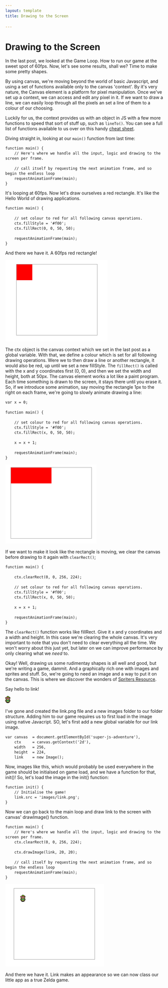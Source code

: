 ```yaml
---
layout: template
title: Drawing to the Screen

---
```


# Drawing to the Screen

In the last post, we looked at the Game Loop. How to run our game at the sweet spot of 60fps. Now, let's see some results, shall we? Time to make some pretty shapes.

By using canvas, we're moving beyond the world of basic Javascript, and using a set of functions available only to the canvas 'context'. By it's very nature, the Canvas element is a platform for pixel manipulation. Once we've set up a context, we can access and edit any pixel in it. If we want to draw a line, we can easily loop through all the pixels an set a line of them to a colour of our choosing.

Luckily for us, the context provides us with an object in JS with a few more functions to speed that sort of stuff up, such as `lineTo()`. You can see a full list of functions available to us over on this handy [cheat sheet](http://www.nihilogic.dk/labs/canvas_sheet/HTML5_Canvas_Cheat_Sheet.png).

Diving straight in, looking at our `main()` function from last time:

    function main() {
        // Here's where we handle all the input, logic and drawing to the screen per frame.

        // call itself by requesting the next animation frame, and so begin the endless loop
        requestAnimationFrame(main);
    }

It's looping at 60fps. Now let's draw ourselves a red rectangle. It's like the Hello World of drawing applications.

    function main() {
        
        // set colour to red for all following canvas operations.
        ctx.fillStyle = '#f00';
        ctx.fillRect(0, 0, 50, 50);

        requestAnimationFrame(main);
    }

And there we have it. A 60fps red rectangle!

![Red Rectangle](/img/articles/2-red-rectangle.png)

The ctx object is the canvas context which we set in the last post as a global variable. With that, we define a colour which is set for all following drawing operations. Were we to then draw a line or another rectangle, it would also be red, up until we set a new fillStyle. The `fillRect()` is called with the x and y coordinates first (0, 0), and then we set the width and height, both at 50px.
The canvas element works a lot like a paint program. Each time something is drawn to the screen, it stays there until you erase it. So, if we introduce some animation, say moving the rectangle 1px to the right on each frame, we're going to slowly animate drawing a line:

    var x = 0;

    function main() {
        
        // set colour to red for all following canvas operations.
        ctx.fillStyle = '#f00';
        ctx.fillRect(x, 0, 50, 50);

        x = x + 1;

        requestAnimationFrame(main);
    }

![Animated Rectangle](/img/articles/2-animated-rectangle.png)

If we want to make it look like the rectangle is moving, we clear the canvas before drawing to it again with `clearRect()`;

    function main() {

        ctx.clearRect(0, 0, 256, 224);
        
        // set colour to red for all following canvas operations.
        ctx.fillStyle = '#f00';
        ctx.fillRect(x, 0, 50, 50);

        x = x + 1;

        requestAnimationFrame(main);
    }

The `clearRect()` function works like fillRect. Give it x and y coordinates and a width and height. In this case we're clearing the whole canvas. It's very important to note that you don't need to clear everything all the time. We won't worry about this just yet, but later on we can improve performance by only clearing what we _need_ to.

Okay! Well, drawing us some rudimentay shapes is all well and good, but we're writing a game, dammit. And a graphically rich one with images and sprites and stuff. So, we're going to need an image and a way to put it on the canvas. This is where we discover the wonders of [Spriters Resource](http://www.spriters-resource.com/snes/zeldalinkpast).

Say hello to link!

![Red Rectangle](/img/articles/2-link.png)

I've gone and created the link.png file and a new images folder to our folder structure. Adding him to our game requires us to first load in the image using native Javacript. SO, let's first add a new global variable for our link image.

    var canvas  = document.getElementById('super-js-adventure'),
        ctx     = canvas.getContext('2d'),
        width   = 256,
        height  = 224,
        link    = new Image();


Now, images like this, which would probably be used everywhere in the game should be initialsed on game load, and we have a function for that, init()! So, let's load the image in the init() function:

    function init() {
        // Initialise the game!
        link.src = 'images/link.png';
    }

Now we can go back to the main loop and draw link to the screen with canvas' drawImage() function.

    function main() {
        // Here's where we handle all the input, logic and drawing to the screen per frame.
        ctx.clearRect(0, 0, 256, 224);

        ctx.drawImage(link, 20, 20);

        // call itself by requesting the next animation frame, and so begin the endless loop
        requestAnimationFrame(main);
    }

![Red Rectangle](/img/articles/2-link-in-game.png)

And there we have it. Link makes an appearance so we can now class our little app as a true Zelda game.

